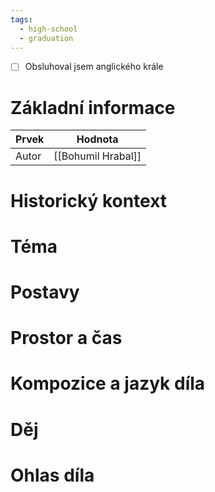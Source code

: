 ```yaml
---
tags:
  - high-school
  - graduation
---
```

- [ ] Obsluhoval jsem anglického krále
# Základní informace
| Prvek | Hodnota            |
| ----- | ------------------ |
| Autor | [[Bohumil Hrabal]] |
# Historický kontext
# Téma
# Postavy
# Prostor a čas
# Kompozice a jazyk díla
# Děj
# Ohlas díla